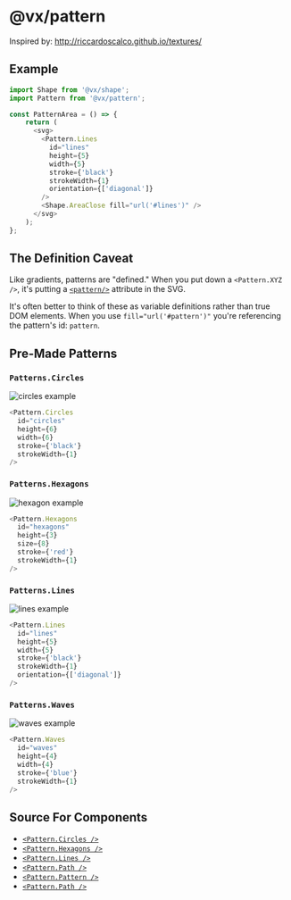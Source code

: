 # @vx/pattern

Inspired by: http://riccardoscalco.github.io/textures/

## Example

``` js
import Shape from '@vx/shape';
import Pattern from '@vx/pattern';

const PatternArea = () => {
    return (
      <svg>
        <Pattern.Lines
          id="lines"
          height={5}
          width={5}
          stroke={'black'}
          strokeWidth={1}
          orientation={['diagonal']}
        />
        <Shape.AreaClose fill="url('#lines')" />
      </svg>
    );
};
```

## The Definition Caveat

Like gradients, patterns are "defined." When you put down a `<Pattern.XYZ />`, it's putting a [`<pattern/>`](https://developer.mozilla.org/en-US/docs/Web/SVG/Tutorial/Patterns) attribute in the SVG.

It's often better to think of these as variable definitions rather than true DOM elements. When you use `fill="url('#pattern')"` you're referencing the pattern's id: `pattern`.


## Pre-Made Patterns

### `Patterns.Circles`

![circles example](http://i.imgur.com/jd9YGJi.png)

``` js
<Pattern.Circles
  id="circles"
  height={6}
  width={6}
  stroke={'black'}
  strokeWidth={1}
/>
```

### `Patterns.Hexagons`

![hexagon example](http://i.imgur.com/3EL1Lza.png)

``` js
<Pattern.Hexagons
  id="hexagons"
  height={3}
  size={8}
  stroke={'red'}
  strokeWidth={1}
/>
```

### `Patterns.Lines`

![lines example](http://i.imgur.com/E3cTmLZ.png)

``` js
<Pattern.Lines
  id="lines"
  height={5}
  width={5}
  stroke={'black'}
  strokeWidth={1}
  orientation={['diagonal']}
/>
```

### `Patterns.Waves`

![waves example](http://i.imgur.com/4fdwbhv.png)

``` js
<Pattern.Waves
  id="waves"
  height={4}
  width={4}
  stroke={'blue'}
  strokeWidth={1}
/>
```

## Source For Components

+ [`<Pattern.Circles />`](https://github.com/hshoff/vx/blob/master/packages/vx-pattern/src/patterns/Circles.js)
+ [`<Pattern.Hexagons />`](https://github.com/hshoff/vx/blob/master/packages/vx-pattern/src/patterns/Hexagons.js)
+ [`<Pattern.Lines />`](https://github.com/hshoff/vx/blob/master/packages/vx-pattern/src/patterns/Lines.js)
+ [`<Pattern.Path />`](https://github.com/hshoff/vx/blob/master/packages/vx-pattern/src/patterns/Path.js)
+ [`<Pattern.Pattern />`](https://github.com/hshoff/vx/blob/master/packages/vx-pattern/src/patterns/Pattern.js)
+ [`<Pattern.Path />`](https://github.com/hshoff/vx/blob/master/packages/vx-pattern/src/patterns/Waves.js)

